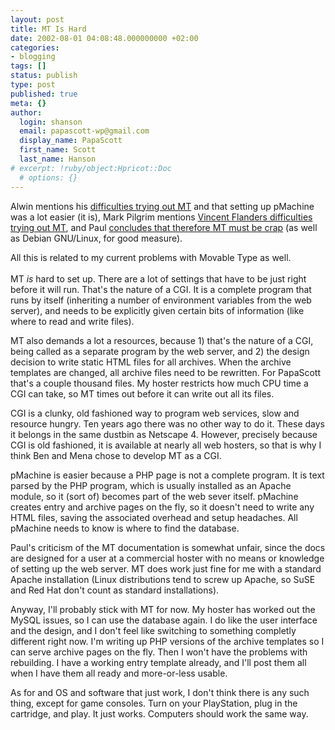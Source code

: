```yaml
---
layout: post
title: MT Is Hard
date: 2002-08-01 04:08:48.000000000 +02:00
categories:
- blogging
tags: []
status: publish
type: post
published: true
meta: {}
author:
  login: shanson
  email: papascott-wp@gmail.com
  display_name: PapaScott
  first_name: Scott
  last_name: Hanson
# excerpt: !ruby/object:Hpricot::Doc
  # options: {}
---
```

<p>Alwin mentions his <a href="http://www.vfth.com/2002/07/30#ODozNzoyNCBQTQdbdb">difficulties trying out MT</a> and that setting up pMachine was a lot easier (it is), Mark Pilgrim mentions <a href="http://diveintomark.org/archives/2002/07/30.html#dive_into_vincent_flanders">Vincent Flanders difficulties trying out MT</a>, and Paul <a href="http://gammatron.novarese.net/2002/07/30.html#a2031989">concludes that therefore MT must be crap</a> (as well as Debian GNU/Linux, for good measure).</p>
<p>All this is related to my current problems with Movable Type as well.<br />
<!--more--><br />
MT <i>is</i> hard to set up. There are a lot of settings that have to be just right before it will run. That's the nature of a CGI. It is a complete program that runs by itself (inheriting a number of environment variables from the web server), and needs to be explicitly given certain bits of information (like where to read and write files). </p>
<p>MT also demands a lot a resources, because 1) that's the nature of a CGI, being called as a separate program by the web server, and 2) the design decision to write static HTML files for all archives. When the archive templates are changed, all archive files need to be rewritten. For PapaScott that's a couple thousand files. My hoster restricts how much CPU time a CGI can take, so MT times out before it can write out all its files. </p>
<p>CGI is a clunky, old fashioned way to program web services, slow and resource hungry. Ten years ago there was no other way to do it. These days it belongs in the same dustbin as Netscape 4. However, precisely because CGI is old fashioned, it is available at nearly all web hosters, so that is why I think Ben and Mena chose to develop MT as a CGI. </p>
<p>pMachine is easier because a PHP page is not a complete program. It is text parsed by the PHP program, which is usually installed as an Apache module, so it (sort of) becomes part of the web sever itself. pMachine creates entry and archive pages on the fly, so it doesn't need to write any HTML files, saving the associated overhead and setup headaches. All pMachine needs to know is where to find the database.</p>
<p>Paul's criticism of the MT documentation is somewhat unfair, since the docs are designed for a user at a commercial hoster with no means or knowledge of setting up the web server. MT does work just fine for me with a standard Apache installation (Linux distributions tend to screw up Apache, so SuSE and Red Hat don't count as standard installations).</p>
<p>Anyway, I'll probably stick with MT for now. My hoster has worked out the MySQL issues, so I can use the database again. I do like the user interface and the design, and I don't feel like switching to something completly different right now. I'm writing up PHP versions of the archive templates so I can serve archive pages on the fly. Then I won't have the problems with rebuilding. I have a working entry template already, and I'll post them all when I have them all ready and more-or-less usable.</p>
<p>As for and OS and software that just work, I don't think there is any such thing, except for game consoles. Turn on your PlayStation, plug in the cartridge, and play. It just works. Computers should work the same way.</p>
